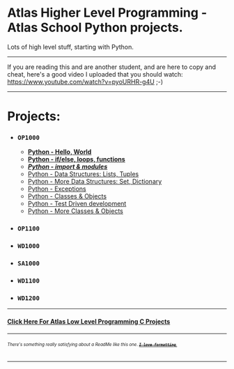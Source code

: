 # Atlas Higher Level Programming - Atlas School Python projects.
Lots of high level stuff, starting with Python.

---
If you are reading this and are another student, and are here to copy and cheat, here's a good video I
uploaded that you should watch: https://www.youtube.com/watch?v=pyoURHR-g4U ;-)

---
# Projects:
- ### `OP1000`
  - **[Python - Hello, World](https://github.com/Zytronium/atlas-higher_level_programming/tree/master/python-hello_world)**
  - **[Python - if/else, loops, functions](https://github.com/Zytronium/atlas-higher_level_programming/tree/master/python-if_else_loops_functions)**
  - ***[Python - import & modules](https://github.com/Zytronium/atlas-higher_level_programming/tree/master/python-import_modules)***
  - [Python - Data Structures: Lists, Tuples]()
  - [Python - More Data Structures: Set, Dictionary]()
  - [Python - Exceptions]()
  - [Python - Classes & Objects]()
  - [Python - Test Driven development]()
  - [Python - More Classes & Objects]()
- ### `OP1100`
- ### `WD1000`
- ### `SA1000`
- ### `WD1100`
- ### `WD1200`

---

#### [Click Here For Atlas Low Level Programming C Projects](https://github.com/Zytronium/atlas-low_level_programming/tree/main?tab=readme-ov-file#atlas-low-level-programming---atlas-school-c-projects)

---
###### <sup><sub>There's something really satisfying about a ReadMe like this one. [**_~~`I love formatting`~~_**.](https://github.com/lifeparticle/Markdown-Cheatsheet?tab=readme-ov-file#introduction)</sub></sup>
- - -